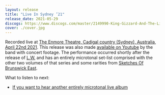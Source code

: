 ```yaml
---
layout: release
title: "Live In Sydney ’21"
release_date: 2021-05-29
discogs: https://www.discogs.com/master/2149990-King-Gizzard-And-The-Lizard-Wizard-Live-In-Sydney-21
cover: ./cover.jpg
---
```


Recorded live at [The Enmore Theatre, Cadigal country (Sydney), Australia, April 22nd 2021](/setlists/2021/04/22/enmore-theatre-sydney-australia.html). This release was also made [available on Youtube](https://www.youtube.com/watch?v=JbjZ-jZnoss) by the band with concert footage. The performance occurred shortly after the release of [L.W.](../lw) and has an entirely microtonal set-list comprised with the other two volumes of that series and some rarities from [Sketches Of Brunswick East](../sketches-of-brunswick-east).

What to listen to next:

*   [If you want to hear another entirely microtonal live album](../live-in-melbourne-2021)
